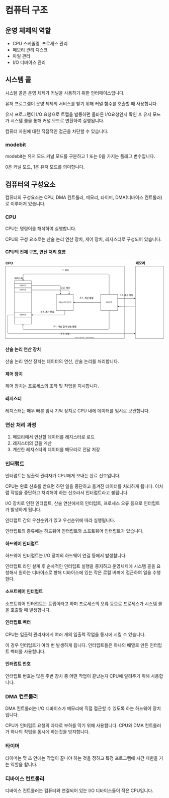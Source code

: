# 컴퓨터 구조

## 운영 체제의 역할

- CPU 스케줄링, 프로세스 관리
- 메모리 관리 디스크
- 파일 관리
- I/O 디바이스 관리

## 시스템 콜

시스템 콜은 운영 체제가 커널을 사용하기 위한 인터페이스입니다.

유저 프로그램이 운영 체제의 서비스를 받기 위해 커널 함수를 호출할 때 사용합니다.

유저 프로그램이 I/O 요청으로 트랩을 발동하면 올바른 I/O요청인지 확인 후 유저 모드가 시스템 콜을 통해 커널 모드로 변환하여 실행됩니다.

컴퓨터 자원에 대한 직접적인 접근을 차단할 수 있습니다.

### modebit

modebit는 유저 모드 커널 모드를 구분하고 1 또는 0을 가지는 플래그 변수입니다.

0은 커널 모드, 1은 유저 모드를 의미합니다.

## 컴퓨터의 구성요소

컴퓨터의 구성요소는 CPU, DMA 컨트롤러, 메모리, 타이머, DMA(디바이스 컨트롤러)로 이루어져 있습니다.

### CPU

CPU는 명령어를 해석하여 실행합니다.

CPU의 구성 요소로는 산술 논리 연산 장치, 제어 장치, 레지스터로 구성되어 있습니다.

#### CPU의 전체 구조, 연산 처리 흐름

![Alt text](<images/컴퓨터 구조/cpu-structure.drawio.svg>)

#### 산술 논리 연산 장치

산술 논리 연산 장치는 데이터의 연산, 산술 논리를 처리합니다.

#### 제어 장치

제어 장치는 프로세스의 조작 및 작업을 지시합니다.

#### 레지스터

레지스터는 매우 빠른 임시 기억 장치로 CPU 내에 데이터를 임시로 보관합니다.

### 연산 처리 과정

1. 메모리에서 연산할 데이터를 레지스터로 로드
2. 레지스터의 값을 계산
3. 계산한 레지스터의 데이터를 메모리로 전달 저장

### 인터럽트

인터럽트는 입출력 관리자가 CPU에게 보내는 완료 신호입니다.

CPU는 완료 신호를 받으면 하던 일을 중단하고 옮겨진 데이터를 처리하게 됩니다.
이처럼 작업을 중단하고 처리해야 하는 신호라서 인터럽트라고 불립니다.

I/O 장치로 인한 인터럽트, 산술 연산에서의 인터럽트, 프로세스 오류 등으로 인터럽트가 발생하게 됩니다.

인터럽트 간의 우선순위가 있고 우선순위에 따라 실행됩니다.

인터럽트의 종류에는 하드웨어 인터럽트와 소프트웨어 인터럽트가 있습니다.

#### 하드웨어 인터럽트

하드웨어 인터럽트는 I/O 장치의 하드웨어 연결 등에서 발생합니다. 

인터럽트 라인 설계 후 순차적인 인터럽트 실행을 중지하고 운영체제에 시스템 콜을 요청해서 원하는 디바이스로 향해 디바이스에 있는 작은 로컬 버퍼에 접근하여 일을 수행한다.

#### 소프트웨어 인터럽트

소프트웨어 인터럽트는 트랩이라고 하며 프로세스의 오류 등으로 프로세스가 시스템 콜을 호출할 때 발생합니다.

#### 인터럽트 벡터

CPU는 입출력 관리자에게 여러 개의 입출력 작업을 동시에 시킬 수 있습니다.

이 경우 인터럽트가 여러 번 발생하게 됩니다. 인터럽트들은 하나의 배열로 만든 인터럽트 벡터를 사용합니다.

#### 인터럽트 번호

인터럽트 번호는 많은 주변 장치 중 어떤 작업이 끝났는지 CPU에 알려주기 위해 사용합니다.

### DMA 컨트롤러

DMA 컨트롤러는 I/O 디바이스가 메모리에 직접 접근할 수 있도록 하는 하드웨어 장치입니다.

CPU가 인터럽트 요청의 과다로 부하를 막기 위해 사용합니다. CPU와 DMA 컨트롤러가 하나의 작업을 동시에 하는것을 방지합니다.

### 타이머

타이머는 몇 초 안에는 작업이 끝나야 하는 것을 정하고 특정 프로그램에 시간 제한을 거는 역할을 합니다.

### 디바이스 컨트롤러

디바이스 컨트롤러는 컴퓨터와 연결되어 있는 I/O 디바이스들이 작은 CPU입니다.

